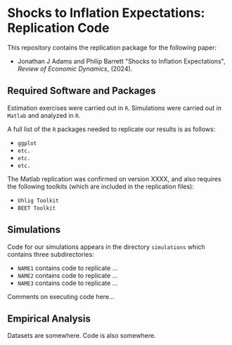# Shocks to Inflation Expectations: Replication Code

This repository contains the replication package for the following paper:

* Jonathan J Adams and Philip Barrett "Shocks to Inflation Expectations",  *Review of Economic Dynamics*, (2024).

## Required Software and Packages

Estimation exercises were carried out in `R`.  Simulations were carried out in `Matlab` and analyzed in `R`.

A full list of the `R` packages needed to replicate our results is as follows:

  * `ggplot`
  * `etc.`
  * `etc.`
  * `etc.`

The Matlab replication was confirmed on version XXXX, and also requires the following toolkits (which are included in the replication files):

  * `Uhlig Toolkit`
  * `BEET Toolkit`

## Simulations

Code for our simulations appears in the directory `simulations` which
contains three subdirectories:

  * `NAME1` contains code to replicate ...
  * `NAME2` contains code to replicate ...
  * `NAME3` contains code to replicate ...
  
Comments on executing code here...

## Empirical Analysis


Datasets are somewhere.  Code is also somewhere.
